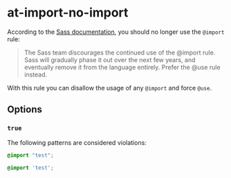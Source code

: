 # at-import-no-import

According to the [Sass documentation](https://sass-lang.com/documentation/at-rules/import), you should no longer use the `@import` rule:

> The Sass team discourages the continued use of the @import rule. Sass will gradually phase it out over the next few years, and eventually remove it from the language entirely. Prefer the @use rule instead.

With this rule you can disallow the usage of any `@import` and force `@use`.

## Options

### `true`

The following patterns are considered violations:

```scss
@import "test";
```

```scss
@import 'test';
```
